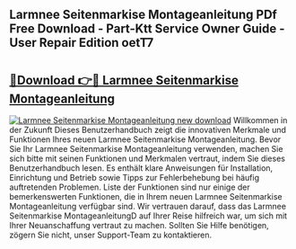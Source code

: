 ## Larmnee Seitenmarkise Montageanleitung PDf Free Download - Part-Ktt Service Owner Guide - User Repair Edition oetT7

# <h2><a href="http://df6czgs.blite.top/?on=Larmnee+Seitenmarkise+Montageanleitung">🔗Download 👉🔴 Larmnee Seitenmarkise Montageanleitung</a></h2>

[![Larmnee Seitenmarkise Montageanleitung new download](https://i.imgur.com/lujVjoI.png)](http://df6czgs.blite.top/?on=Larmnee+Seitenmarkise+Montageanleitung)
Willkommen in der Zukunft Dieses Benutzerhandbuch zeigt die innovativen Merkmale und Funktionen Ihres neuen Larmnee Seitenmarkise Montageanleitung. Bevor Sie Ihr Larmnee Seitenmarkise Montageanleitung verwenden, machen Sie sich bitte mit seinen Funktionen und Merkmalen vertraut, indem Sie dieses Benutzerhandbuch lesen. Es enthält klare Anweisungen für Installation, Einrichtung und Betrieb sowie Tipps zur Fehlerbehebung bei häufig auftretenden Problemen. Liste der Funktionen sind nur einige der bemerkenswerten Funktionen, die in Ihrem neuen Larmnee Seitenmarkise Montageanleitung verfügbar sind. Wir vertrauen darauf, dass das Larmnee Seitenmarkise MontageanleitungD auf Ihrer Reise hilfreich war, um sich mit Ihrer Neuanschaffung vertraut zu machen. Sollten Sie Hilfe benötigen, zögern Sie nicht, unser Support-Team zu kontaktieren.
